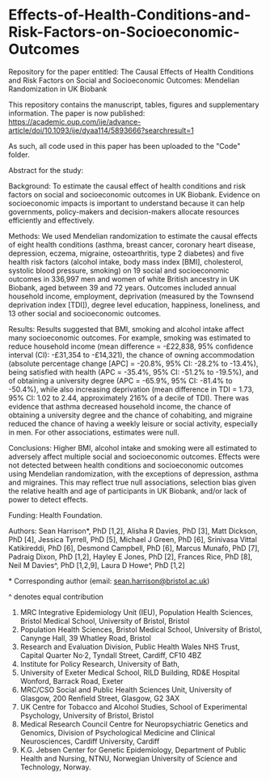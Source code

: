# Effects-of-Health-Conditions-and-Risk-Factors-on-Socioeconomic-Outcomes
Repository for the paper entitled: The Causal Effects of Health Conditions and Risk Factors on Social and Socioeconomic Outcomes: Mendelian Randomization in UK Biobank

This repository contains the manuscript, tables, figures and supplementary information. The paper is now published: https://academic.oup.com/ije/advance-article/doi/10.1093/ije/dyaa114/5893666?searchresult=1

As such, all code used in this paper has been uploaded to the "Code" folder.

Abstract for the study:

Background: To estimate the causal effect of health conditions and risk factors on social and socioeconomic outcomes in UK Biobank. Evidence on socioeconomic impacts is important to understand because it can help governments, policy-makers and decision-makers allocate resources efficiently and effectively.

Methods: We used Mendelian randomization to estimate the causal effects of eight health conditions (asthma, breast cancer, coronary heart disease, depression, eczema, migraine, osteoarthritis, type 2 diabetes) and five health risk factors (alcohol intake, body mass index [BMI], cholesterol, systolic blood pressure, smoking) on 19 social and socioeconomic outcomes in 336,997 men and women of white British ancestry in UK Biobank, aged between 39 and 72 years. Outcomes included annual household income, employment, deprivation (measured by the Townsend deprivation index [TDI]), degree level education, happiness, loneliness, and 13 other social and socioeconomic outcomes.

Results: Results suggested that BMI, smoking and alcohol intake affect many socioeconomic outcomes. For example, smoking was estimated to reduce household income (mean difference = -£22,838, 95% confidence interval (CI): -£31,354 to -£14,321), the chance of owning accommodation (absolute percentage change [APC] = -20.8%, 95% CI: -28.2% to -13.4%), being satisfied with health (APC = -35.4%, 95% CI: -51.2% to -19.5%), and of obtaining a university degree (APC = -65.9%, 95% CI: -81.4% to -50.4%), while also increasing deprivation (mean difference in TDI = 1.73, 95% CI: 1.02 to 2.44, approximately 216% of a decile of TDI). There was evidence that asthma decreased household income, the chance of obtaining a university degree and the chance of cohabiting, and migraine reduced the chance of having a weekly leisure or social activity, especially in men. For other associations, estimates were null.

Conclusions: Higher BMI, alcohol intake and smoking were all estimated to adversely affect multiple social and socioeconomic outcomes. Effects were not detected between health conditions and socioeconomic outcomes using Mendelian randomization, with the exceptions of depression, asthma and migraines. This may reflect true null associations, selection bias given the relative health and age of participants in UK Biobank, and/or lack of power to detect effects.

Funding: Health Foundation.

Authors: Sean Harrison*, PhD [1,2], Alisha R Davies, PhD [3], Matt Dickson, PhD [4], Jessica Tyrrell, PhD [5], Michael J Green, PhD [6], Srinivasa Vittal Katikireddi, PhD [6], Desmond Campbell, PhD [6], Marcus Munafò, PhD [7], Padraig Dixon, PhD [1,2], Hayley E Jones, PhD [2], Frances Rice, PhD [8], Neil M Davies^, PhD [1,2,9], Laura D Howe^, PhD [1,2]

\* Corresponding author (email: sean.harrison@bristol.ac.uk)

^ denotes equal contribution

1.	MRC Integrative Epidemiology Unit (IEU), Population Health Sciences, Bristol Medical School, University of Bristol, Bristol
2.	Population Health Sciences, Bristol Medical School, University of Bristol, Canynge Hall, 39 Whatley Road, Bristol
3.	Research and Evaluation Division, Public Health Wales NHS Trust, Capital Quarter No·2, Tyndall Street, Cardiff, CF10 4BZ
4.	Institute for Policy Research, University of Bath, 
5.	University of Exeter Medical School, RILD Building, RD&E Hospital Wonford, Barrack Road, Exeter
6.	MRC/CSO Social and Public Health Sciences Unit, University of Glasgow, 200 Renfield Street, Glasgow, G2 3AX
7.	UK Centre for Tobacco and Alcohol Studies, School of Experimental Psychology, University of Bristol, Bristol
8.	Medical Research Council Centre for Neuropsychiatric Genetics and Genomics, Division of Psychological Medicine and Clinical Neurosciences, Cardiff University, Cardiff
9.	K.G. Jebsen Center for Genetic Epidemiology, Department of Public Health and Nursing, NTNU, Norwegian University of Science and Technology, Norway.
